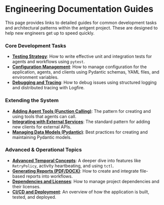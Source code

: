 # Engineering Documentation Guides

This page provides links to detailed guides for common development tasks and architectural patterns within the antgent project. These are designed to help new engineers get up to speed quickly.

### Core Development Tasks

-   [**Testing Strategy**](testing-strategy.md): How to write effective unit and integration tests for agents and workflows using `pytest`.
-   [**Configuration Management**](configuration-management.md): How to manage configuration for the application, agents, and clients using Pydantic schemas, YAML files, and environment variables.
-   [**Debugging and Tracing**](debugging-and-tracing.md): How to debug issues using structured logging and distributed tracing with Logfire.

### Extending the System

-   [**Adding Agent Tools (Function Calling)**](adding-agent-tools.md): The pattern for creating and using tools that agents can call.
-   [**Integrating with External Services**](integrating-external-services.md): The standard pattern for adding new clients for external APIs.
-   [**Managing Data Models (Pydantic)**](managing-data-models.md): Best practices for creating and maintaining Pydantic models.

### Advanced & Operational Topics

-   [**Advanced Temporal Concepts**](advanced-temporal-concepts.md): A deeper dive into features like `RetryPolicy`, activity heartbeating, and using `tctl`.
-   [**Generating Reports (PDF/DOCX)**](generating-reports.md): How to create and integrate file-based reports into workflows.
-   [**Dependencies and Licenses**](dependencies-and-licenses.md): How to manage project dependencies and their licenses.
-   [**CI/CD and Deployment**](cicd-and-deployment.md): An overview of how the application is built, tested, and deployed.
